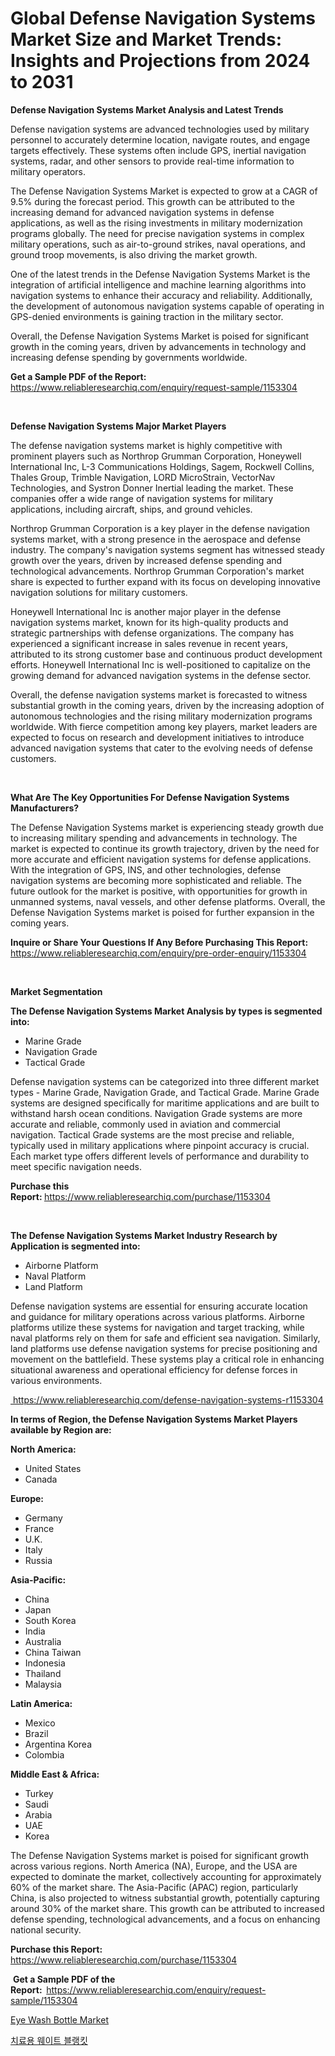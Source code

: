 <p><h1>Global Defense Navigation Systems Market Size and Market Trends: Insights and Projections from 2024 to 2031</h1></p><p><strong>Defense Navigation Systems Market Analysis and Latest Trends</strong></p>
<p><p>Defense navigation systems are advanced technologies used by military personnel to accurately determine location, navigate routes, and engage targets effectively. These systems often include GPS, inertial navigation systems, radar, and other sensors to provide real-time information to military operators.</p><p>The Defense Navigation Systems Market is expected to grow at a CAGR of 9.5% during the forecast period. This growth can be attributed to the increasing demand for advanced navigation systems in defense applications, as well as the rising investments in military modernization programs globally. The need for precise navigation systems in complex military operations, such as air-to-ground strikes, naval operations, and ground troop movements, is also driving the market growth.</p><p>One of the latest trends in the Defense Navigation Systems Market is the integration of artificial intelligence and machine learning algorithms into navigation systems to enhance their accuracy and reliability. Additionally, the development of autonomous navigation systems capable of operating in GPS-denied environments is gaining traction in the military sector.</p><p>Overall, the Defense Navigation Systems Market is poised for significant growth in the coming years, driven by advancements in technology and increasing defense spending by governments worldwide.</p></p>
<p><strong>Get a Sample PDF of the Report:&nbsp;</strong> <a href="https://www.reliableresearchiq.com/enquiry/request-sample/1153304">https://www.reliableresearchiq.com/enquiry/request-sample/1153304</a></p>
<p>&nbsp;</p>
<p><strong>Defense Navigation Systems Major Market Players</strong></p>
<p><p>The defense navigation systems market is highly competitive with prominent players such as Northrop Grumman Corporation, Honeywell International Inc, L-3 Communications Holdings, Sagem, Rockwell Collins, Thales Group, Trimble Navigation, LORD MicroStrain, VectorNav Technologies, and Systron Donner Inertial leading the market. These companies offer a wide range of navigation systems for military applications, including aircraft, ships, and ground vehicles.</p><p>Northrop Grumman Corporation is a key player in the defense navigation systems market, with a strong presence in the aerospace and defense industry. The company's navigation systems segment has witnessed steady growth over the years, driven by increased defense spending and technological advancements. Northrop Grumman Corporation's market share is expected to further expand with its focus on developing innovative navigation solutions for military customers.</p><p>Honeywell International Inc is another major player in the defense navigation systems market, known for its high-quality products and strategic partnerships with defense organizations. The company has experienced a significant increase in sales revenue in recent years, attributed to its strong customer base and continuous product development efforts. Honeywell International Inc is well-positioned to capitalize on the growing demand for advanced navigation systems in the defense sector.</p><p>Overall, the defense navigation systems market is forecasted to witness substantial growth in the coming years, driven by the increasing adoption of autonomous technologies and the rising military modernization programs worldwide. With fierce competition among key players, market leaders are expected to focus on research and development initiatives to introduce advanced navigation systems that cater to the evolving needs of defense customers.</p></p>
<p>&nbsp;</p>
<p><strong>What Are The Key Opportunities For Defense Navigation Systems Manufacturers?</strong></p>
<p><p>The Defense Navigation Systems market is experiencing steady growth due to increasing military spending and advancements in technology. The market is expected to continue its growth trajectory, driven by the need for more accurate and efficient navigation systems for defense applications. With the integration of GPS, INS, and other technologies, defense navigation systems are becoming more sophisticated and reliable. The future outlook for the market is positive, with opportunities for growth in unmanned systems, naval vessels, and other defense platforms. Overall, the Defense Navigation Systems market is poised for further expansion in the coming years.</p></p>
<p><strong>Inquire or Share Your Questions If Any Before Purchasing This Report:</strong> <a href="https://www.reliableresearchiq.com/enquiry/pre-order-enquiry/1153304">https://www.reliableresearchiq.com/enquiry/pre-order-enquiry/1153304</a></p>
<p>&nbsp;</p>
<p><strong>Market Segmentation</strong></p>
<p><strong>The Defense Navigation Systems Market Analysis by types is segmented into:</strong></p>
<p><ul><li>Marine Grade</li><li>Navigation Grade</li><li>Tactical Grade</li></ul></p>
<p><p>Defense navigation systems can be categorized into three different market types - Marine Grade, Navigation Grade, and Tactical Grade. Marine Grade systems are designed specifically for maritime applications and are built to withstand harsh ocean conditions. Navigation Grade systems are more accurate and reliable, commonly used in aviation and commercial navigation. Tactical Grade systems are the most precise and reliable, typically used in military applications where pinpoint accuracy is crucial. Each market type offers different levels of performance and durability to meet specific navigation needs.</p></p>
<p><strong>Purchase this Report:&nbsp;</strong><a href="https://www.reliableresearchiq.com/purchase/1153304">https://www.reliableresearchiq.com/purchase/1153304</a></p>
<p>&nbsp;</p>
<p><strong>The Defense Navigation Systems Market Industry Research by Application is segmented into:</strong></p>
<p><ul><li>Airborne Platform</li><li>Naval Platform</li><li>Land Platform</li></ul></p>
<p><p>Defense navigation systems are essential for ensuring accurate location and guidance for military operations across various platforms. Airborne platforms utilize these systems for navigation and target tracking, while naval platforms rely on them for safe and efficient sea navigation. Similarly, land platforms use defense navigation systems for precise positioning and movement on the battlefield. These systems play a critical role in enhancing situational awareness and operational efficiency for defense forces in various environments.</p></p>
<p><a href="https://www.reliableresearchiq.com/defense-navigation-systems-r1153304">&nbsp;https://www.reliableresearchiq.com/defense-navigation-systems-r1153304</a></p>
<p><strong>In terms of Region, the Defense Navigation Systems Market Players available by Region are:</strong></p>
<p>
    <p> <strong> North America: </strong>
        <ul>
            <li>United States</li>
            <li>Canada</li>
        </ul>
        </p> 
    <p> <strong> Europe: </strong>
        <ul>
            <li>Germany</li>
            <li>France</li>
            <li>U.K.</li>
            <li>Italy</li>
            <li>Russia</li>
        </ul>
        </p> 
    <p> <strong> Asia-Pacific: </strong>
        <ul>
            <li>China</li>
            <li>Japan</li>
            <li>South Korea</li>
            <li>India</li>
            <li>Australia</li>
            <li>China Taiwan</li>
            <li>Indonesia</li>
            <li>Thailand</li>
            <li>Malaysia</li>
        </ul>
        </p> 
    <p> <strong> Latin America: </strong>
        <ul>
            <li>Mexico</li>
            <li>Brazil</li>
            <li>Argentina Korea</li>
            <li>Colombia</li>
        </ul>
        </p> 
    <p> <strong> Middle East & Africa: </strong>
        <ul>
            <li>Turkey</li>
            <li>Saudi</li>
            <li>Arabia</li>
            <li>UAE</li>
            <li>Korea</li>
        </ul>
    </p>
    </p>
<p><p>The Defense Navigation Systems market is poised for significant growth across various regions. North America (NA), Europe, and the USA are expected to dominate the market, collectively accounting for approximately 60% of the market share. The Asia-Pacific (APAC) region, particularly China, is also projected to witness substantial growth, potentially capturing around 30% of the market share. This growth can be attributed to increased defense spending, technological advancements, and a focus on enhancing national security.</p></p>
<p><strong>Purchase this Report: </strong><a href="https://www.reliableresearchiq.com/purchase/1153304">https://www.reliableresearchiq.com/purchase/1153304</a></p>
<p>&nbsp;<strong>Get a Sample PDF of the Report:&nbsp;&nbsp;</strong><a href="https://www.reliableresearchiq.com/enquiry/request-sample/1153304">https://www.reliableresearchiq.com/enquiry/request-sample/1153304</a></p>
<p><strong></strong></p>
<p><p><a href="https://medium.com/@babymorar/eye-wash-bottle-market-outlook-and-forecast-from-2024-to-2031-8010a51bbcda">Eye Wash Bottle Market</a></p><p><a href="https://github.com/vss5505pa7z1p/Market-Research-Report-List-3/blob/main/229016471660.md">치료용 웨이트 블랭킷</a></p></p>